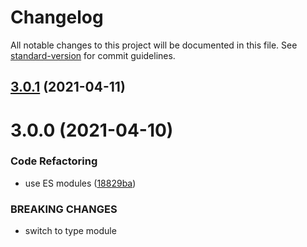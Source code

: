 # Changelog

All notable changes to this project will be documented in this file. See [standard-version](https://github.com/conventional-changelog/standard-version) for commit guidelines.

## [3.0.1](https://github.com/dmnsgn/adaptable-text/compare/v3.0.0...v3.0.1) (2021-04-11)



# 3.0.0 (2021-04-10)


### Code Refactoring

* use ES modules ([18829ba](https://github.com/dmnsgn/adaptable-text/commit/18829bad1900a1d38d6e07952cbb0eb57e1ef509))


### BREAKING CHANGES

* switch to type module
